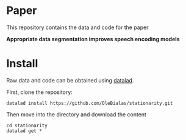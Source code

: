 # Paper
This repository contains the data and code for the paper 

**Appropriate data segmentation improves speech encoding models**

# Install
Raw data and code can be obtained using [datalad](https://handbook.datalad.org/en/latest/intro/installation.html).

First, clone the repository:
```
datalad install https://github.com/OleBialas/stationarity.git
```
Then move into the directory and download the content
```
cd stationarity
datalad get *
```
